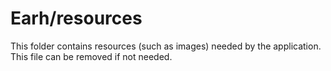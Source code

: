 # Earh/resources

This folder contains resources (such as images) needed by the application. This file can
be removed if not needed.

